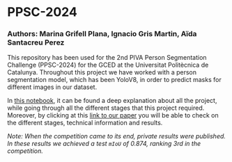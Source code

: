 # PPSC-2024
### Authors: Marina Grifell Plana, Ignacio Gris Martin, Aïda Santacreu Perez

This repository has been used for the 2nd PIVA Person Segmentation Challenge (PPSC-2024) for the GCED at the Universitat Politècnica de Catalunya. Throughout this project we have worked with a person segmentation model, which has been YoloV8, in order to predict masks for different images in our dataset. 

In [this notebook](PPSC-2024-ExplanatoryNotebook.ipynb), it can be found a deep explanation about all the project, while going through all the different stages that this project required. Moreover, by clicking at this <a href="PPSC-2024-Paper.pdf" target="_blank" rel="noopener noreferrer">link to our paper</a> you will be able to check on the different stages, technical information and results.

_Note: When the competition came to its end, private results were published. In these results we achieved a test `mIoU` of 0.874, ranking 3rd in the competition._
